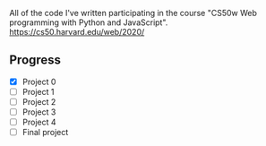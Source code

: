 All of the code I've written participating in the course "CS50w Web programming with Python and JavaScript".
<br>https://cs50.harvard.edu/web/2020/
<br>
## Progress ##
- [x] Project 0
- [ ] Project 1
- [ ] Project 2
- [ ] Project 3
- [ ] Project 4
- [ ] Final project
